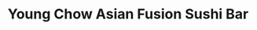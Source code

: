 ---
layout: place
title: "Young Chow Asian Fusion Sushi Bar"
permalink: /district-of-columbia/washington/young-chow-asian-fusion-sushi-bar.html
stateAbbr: DC
stateName: District of Columbia
cityName: Washington
place_id: ChIJMzD4fi64t4kRf81PW3oK5Lk
photos:
  - name: >-
      places/ChIJMzD4fi64t4kRf81PW3oK5Lk/photos/AUy1YQ25jD3EUw0NQCHBo88SREYDVWcTSwxSK9GDfUfhiFEbZm2EmT2sNDrZFw2k_t5mvSd9SdHKvHTLvReMLQNsG1sRXvNhIWIZG8MCaDkqMJBgSKG7TsqQY9YpZ887iO-dxDDJWVnmUOc1g9cuiP1WZgr-mRUukij6pWHXqqe7XJloWoN7Rpu38h_vrOmp6iHjjnAPPENtBeSKCCF9l-d6AiVvNVndZk8VQ2fxgLCNnNZBbMX0FC4zBuYqgVkJOxlcFPo0grsrVHKJIKlq0uRmOQglOnAogEc41NWP8FmjtT_qMA
    widthPx: 3024
    heightPx: 4032
    authorAttributions:
      - displayName: Young Chow Asian Fusion Sushi Bar
        uri: https://maps.google.com/maps/contrib/110836573408065807117
        photoUri: >-
          https://lh3.googleusercontent.com/a/ACg8ocJIRCA_G2EuByZn-LHLhxtSct2hP_yZ21c-AIvwvVph9EGMkQ=s100-p-k-no-mo
    flagContentUri: >-
      https://www.google.com/local/imagery/report/?cb_client=maps_api_places.places_api&image_key=!1e10!2sAF1QipNqwsVqhvcaZtCI_NQsNOVTmhZpvaI_ufHsfP6A&hl=en-US
    googleMapsUri: >-
      https://www.google.com/maps/place//data=!3m4!1e2!3m2!1sAF1QipNqwsVqhvcaZtCI_NQsNOVTmhZpvaI_ufHsfP6A!2e10!4m2!3m1!1s0x89b7b82e7ef83033:0xb9e40a7a5b4fcd7f
  - name: >-
      places/ChIJMzD4fi64t4kRf81PW3oK5Lk/photos/AUy1YQ1VbGAyJksTPnxCToMqI8DWqjqB_cTp2__G_PzdRSsBhScxC-uLiEa6Ko4BbLuKS9NwmsO88gfEbGW779K9WA0jAXAvIx6aZTCLtxJE8LZyVbfHzC_fajWR3RS6rH_OR9hCJlcYblqLWC4L23vnjf0ugG-4zVgqLrpP7NIeSggXgWQDi8_sBQ6iKzYDlZWTfNeI99JFhEpUuTpf-N1a_K_dXZ7bQAH8pNyCquh8hiX-54gfy8bhKtT73wpk53If0WUA52vzfhlMVh0FCxdLDnIfiSSXVuFQ8Rk_0sFiWzA50w
    widthPx: 3024
    heightPx: 4032
    authorAttributions:
      - displayName: Young Chow Asian Fusion Sushi Bar
        uri: https://maps.google.com/maps/contrib/110836573408065807117
        photoUri: >-
          https://lh3.googleusercontent.com/a/ACg8ocJIRCA_G2EuByZn-LHLhxtSct2hP_yZ21c-AIvwvVph9EGMkQ=s100-p-k-no-mo
    flagContentUri: >-
      https://www.google.com/local/imagery/report/?cb_client=maps_api_places.places_api&image_key=!1e10!2sAF1QipP_68kvJcAYN5-tNeJk2msuuqQN0chdluDQXxw2&hl=en-US
    googleMapsUri: >-
      https://www.google.com/maps/place//data=!3m4!1e2!3m2!1sAF1QipP_68kvJcAYN5-tNeJk2msuuqQN0chdluDQXxw2!2e10!4m2!3m1!1s0x89b7b82e7ef83033:0xb9e40a7a5b4fcd7f
  - name: >-
      places/ChIJMzD4fi64t4kRf81PW3oK5Lk/photos/AUy1YQ3CErqOekx1xzV-4jGYUK_REGmillvAEbI870orRmp3YXqbIuLnd4VPiXkH9ce61f8x2kJo1SLlW4bg3-f37xCHobTFMdl_NCxbxu83h9bhk4tO1mAmmLvwcxNewEV4LLMfTtI3x6YvUpWUOzoOp3Qf1cUrT--rm180518Nxa8WcUp5kU46EePDQ4zJ-YuUpJPJk8nHLakfBlun6pmUdB0x1_ipDJBXuKVP_zaWyzKOKezkCpu2hxc2QyDihno-94Vj4zj_uLQ75Nh7CKvoyo6GP-Dzf6qjHXo4N47ylYvA4Q
    widthPx: 384
    heightPx: 512
    authorAttributions:
      - displayName: Young Chow Asian Fusion Sushi Bar
        uri: https://maps.google.com/maps/contrib/110836573408065807117
        photoUri: >-
          https://lh3.googleusercontent.com/a/ACg8ocJIRCA_G2EuByZn-LHLhxtSct2hP_yZ21c-AIvwvVph9EGMkQ=s100-p-k-no-mo
    flagContentUri: >-
      https://www.google.com/local/imagery/report/?cb_client=maps_api_places.places_api&image_key=!1e10!2sAF1QipNi2kH5V3mz7oi91xoaXeio1h-ufA40OWm4mGk2&hl=en-US
    googleMapsUri: >-
      https://www.google.com/maps/place//data=!3m4!1e2!3m2!1sAF1QipNi2kH5V3mz7oi91xoaXeio1h-ufA40OWm4mGk2!2e10!4m2!3m1!1s0x89b7b82e7ef83033:0xb9e40a7a5b4fcd7f
  - name: >-
      places/ChIJMzD4fi64t4kRf81PW3oK5Lk/photos/AUy1YQ1h_giyjzoaHVgBNOz5AQfg1Ed6h5YSymksIpweqMp_HtcLCnAKkI1NPClL3qUbuhLb2-UVx2yGKj2v1GhJHKPgx0nYQcSu1615ZBIxqmlvUoZULO-1DnqoRpsIHz6C7LMrQaPBXdimXP9iEpde6EQhzQRYDBHGHG4bFsfa1_klN9GCHVbdramr9DFY5mhczMB1b_zBeY2xTcrLehN5twoWE-_Vu7t8el58xEodNY0FKCNFkdLEYoDThDV_5i-L_ucCGqK9wp4LexNPAXEn05dtV3SJZz-q-GSbJVUuqsIgOA
    widthPx: 4032
    heightPx: 3024
    authorAttributions:
      - displayName: Young Chow Asian Fusion Sushi Bar
        uri: https://maps.google.com/maps/contrib/110836573408065807117
        photoUri: >-
          https://lh3.googleusercontent.com/a/ACg8ocJIRCA_G2EuByZn-LHLhxtSct2hP_yZ21c-AIvwvVph9EGMkQ=s100-p-k-no-mo
    flagContentUri: >-
      https://www.google.com/local/imagery/report/?cb_client=maps_api_places.places_api&image_key=!1e10!2sAF1QipOXQBdcEvB_yex3X3PjS5mu2VqVXTCSCnpjRY5v&hl=en-US
    googleMapsUri: >-
      https://www.google.com/maps/place//data=!3m4!1e2!3m2!1sAF1QipOXQBdcEvB_yex3X3PjS5mu2VqVXTCSCnpjRY5v!2e10!4m2!3m1!1s0x89b7b82e7ef83033:0xb9e40a7a5b4fcd7f
  - name: >-
      places/ChIJMzD4fi64t4kRf81PW3oK5Lk/photos/AUy1YQ1NnYTNZJyaZuINQUTh0Ml0heM46u_r5YhJZZ4DhMxPUZmt9D82vT9UawwV-_70NpHJPp_14-4ez5jfv4C834-ZGFPrguQ7dN0l8NaESGQCIODijR1qxD3IebbM-6qpvlVeJbchgxBdZ7CwVgJz9hgaB9UzxTyoujmcWvQtYExKzOqmyDkF7uAshM3Wh127SrENqebQxJV_OGR-xge4s4d5pmhBDI0rPcbuSuPQBXFTd2pZX7ACSHxGq2hyO9cMeaUixWT3TsvvfIIrugxafcrDhvdrssCA7YGyyDmbjnETMD90pG7bKrLXTwdAL9HFx3Phe1AnYf2ThohyQvibpFknhtydPRyp4_vvrVn3hgH5YDXP8StFHKC-94L1D8DAttMwuGn0kiG7Zu9LZH3Ii-7ma7s2Mn5Sry7ux0_KZBkquw
    widthPx: 4800
    heightPx: 3600
    authorAttributions:
      - displayName: Matthew McCrady
        uri: https://maps.google.com/maps/contrib/106475928577060229040
        photoUri: >-
          https://lh3.googleusercontent.com/a-/ALV-UjXZovpO_P_g8TIBYr_fMeEiA6TLYJCGuBKv4uz3hLnM9IPRAscX=s100-p-k-no-mo
    flagContentUri: >-
      https://www.google.com/local/imagery/report/?cb_client=maps_api_places.places_api&image_key=!1e10!2sCIHM0ogKEICAgICj7e7oAg&hl=en-US
    googleMapsUri: >-
      https://www.google.com/maps/place//data=!3m4!1e2!3m2!1sCIHM0ogKEICAgICj7e7oAg!2e10!4m2!3m1!1s0x89b7b82e7ef83033:0xb9e40a7a5b4fcd7f
  - name: >-
      places/ChIJMzD4fi64t4kRf81PW3oK5Lk/photos/AUy1YQ2KyY-jORwGWOoj697uGpGiwn-mnrKCpn5VOhye_BSPR5Fk-6B70ZZZU9P0synNquKHoY5EVeZbGy32iZK3GSa1yZnXyUsKu4YMJdrA1bBbgRRUly452MFIAK53bDrdMJ2exfR1e-cbvS3mTSz9dYkJNHU8vsxJruPW6ZGzaFzNkE6hc6W3msYL0mmXvK5JFkl4wHk94mzRnMiibzdU-wIT1HcfavqCyIIbcZ9-vQrjgr-KftfLpBoxNxxyQ_Q7y3aWYwYiToRJwfCmUGQYakuG9QRHsvUR7PETRGYpLh3tncalJQfj3TL8LUym8RNUAw8_YLP5DuaDUHXrHbJOb7ZOBSENw_v8Udn9U1wefSUepsY5xWgrw8Fl8KJ-nBckS-WVtNbgs15nocAjNGmMpPzWsWQ6tZUzK5WKObKmhJCzIcLX
    widthPx: 1920
    heightPx: 2560
    authorAttributions:
      - displayName: J.B. Farrell
        uri: https://maps.google.com/maps/contrib/112008768890782199820
        photoUri: >-
          https://lh3.googleusercontent.com/a-/ALV-UjX85TA7DGjl5LDaTr_WZG4MwiYhz3Ga8v2hobh8NLWEdPiPXMlq=s100-p-k-no-mo
    flagContentUri: >-
      https://www.google.com/local/imagery/report/?cb_client=maps_api_places.places_api&image_key=!1e10!2sCIHM0ogKEICAgID9n9S4mAE&hl=en-US
    googleMapsUri: >-
      https://www.google.com/maps/place//data=!3m4!1e2!3m2!1sCIHM0ogKEICAgID9n9S4mAE!2e10!4m2!3m1!1s0x89b7b82e7ef83033:0xb9e40a7a5b4fcd7f
  - name: >-
      places/ChIJMzD4fi64t4kRf81PW3oK5Lk/photos/AUy1YQ13e1fKqiXjd1hMqeVT7FRSP1NgmmCsLBtOdekYWpJfS4R6Mik7RwCAnk2DGm1FbfYZxvHxZdVMgoc35phraxr1Ohge5x9C5-mKFl8Gq8Hs7WVknr8_CV83lkzhQmFoAgT4xuAWcFojTcJGDullm4ISnwU5cqORh3YCsAclMlx5s-BfmICmWlNgObhzQ12ibJQF8UYnEZTlHH5PHIqY-v0QT8laLjDe0zwQjOV6ak-4ilSe6lCT-jmrQhIz2jRlPaPoX1wJ56TFL-E-xN-eoF0LpD_VxzWQD745aFTCB3w-d_awQepcDH5lcluFjA313kTRJdbNvi6lYch83rXE-vah70X7gugt_GB9qM5UYLKDTGYXJ8FODMa4_fHIhYxSjFTC2sFUMc3-UsxgpRkSqrNrTBNTRiDOhTjmM97a2jU6vw
    widthPx: 3024
    heightPx: 4032
    authorAttributions:
      - displayName: Bobbi DeAnda
        uri: https://maps.google.com/maps/contrib/102875636757664646909
        photoUri: >-
          https://lh3.googleusercontent.com/a-/ALV-UjVJPsDfH8IruO-qT5xvAw5hHFTFEBnQxwZGSRu2D3alfoZzB1J28w=s100-p-k-no-mo
    flagContentUri: >-
      https://www.google.com/local/imagery/report/?cb_client=maps_api_places.places_api&image_key=!1e10!2sCIHM0ogKEICAgMDQo-2XMQ&hl=en-US
    googleMapsUri: >-
      https://www.google.com/maps/place//data=!3m4!1e2!3m2!1sCIHM0ogKEICAgMDQo-2XMQ!2e10!4m2!3m1!1s0x89b7b82e7ef83033:0xb9e40a7a5b4fcd7f
  - name: >-
      places/ChIJMzD4fi64t4kRf81PW3oK5Lk/photos/AUy1YQ3T8giqgS_GaizTPzZ2WaiCb1tZrRqmHmarT1PMvDTM-3ZJ3iPiwTKFVfWuRsQy6Y5P2lrNLPQooS-_QoBhv1S8eZeOMkbMAWekwQlurGr6lQ3nD6nicOJVtmq3ilZjGIfJI6TQ8da8bWKrHTmJiOvRkhDMxzOGgeB_mTMx-0dkOweYNR1T0mb8DiFhUIq3fdukurmdTgCh4qAT4jEO3QRM5m7oFiOAGvltaA8stixpyVrTCSsLNrcg-WuDKTWwwIsDUEVXQiWBQ7MZrer3oGcLJ9EummbAIA9QR5r6pDojPg
    widthPx: 384
    heightPx: 512
    authorAttributions:
      - displayName: Young Chow Asian Fusion Sushi Bar
        uri: https://maps.google.com/maps/contrib/110836573408065807117
        photoUri: >-
          https://lh3.googleusercontent.com/a/ACg8ocJIRCA_G2EuByZn-LHLhxtSct2hP_yZ21c-AIvwvVph9EGMkQ=s100-p-k-no-mo
    flagContentUri: >-
      https://www.google.com/local/imagery/report/?cb_client=maps_api_places.places_api&image_key=!1e10!2sAF1QipOFqRn8uqguYAM03qGvS9Gn4WvAHor6mzPIcS6y&hl=en-US
    googleMapsUri: >-
      https://www.google.com/maps/place//data=!3m4!1e2!3m2!1sAF1QipOFqRn8uqguYAM03qGvS9Gn4WvAHor6mzPIcS6y!2e10!4m2!3m1!1s0x89b7b82e7ef83033:0xb9e40a7a5b4fcd7f
  - name: >-
      places/ChIJMzD4fi64t4kRf81PW3oK5Lk/photos/AUy1YQ1VCuESs5Wus0rwid2CJDT_eC8_OvwnSOjPZ5kDuvpVMoCDxGvmzFqd3q775fDg_FXgRTOUiEU8IqbVt-vjrHjW3xs_A65bGUhx9LBkqhxHqrQNpTxJZgk7YdTE7IHCsi6Bjy6w5nq3fQuA6U13FyXg7NyydRihAZbfr0R95Lpv0GNUM8W4ezYUW4HbYVUIWb4R2OKD_j11BWeraPyPCDBPVP6-8xEW-p-oBlNcNCgFxjsBc3FDR3apXJQowZMYWlkXU-toEpiDBb7aiT_7S3ezBryzukQPDqJ91uzuPyACDg
    widthPx: 3024
    heightPx: 4032
    authorAttributions:
      - displayName: Young Chow Asian Fusion Sushi Bar
        uri: https://maps.google.com/maps/contrib/110836573408065807117
        photoUri: >-
          https://lh3.googleusercontent.com/a/ACg8ocJIRCA_G2EuByZn-LHLhxtSct2hP_yZ21c-AIvwvVph9EGMkQ=s100-p-k-no-mo
    flagContentUri: >-
      https://www.google.com/local/imagery/report/?cb_client=maps_api_places.places_api&image_key=!1e10!2sAF1QipNQAz5_G4zIXSPJIXajwMotLeSWPeHKtfqgse-I&hl=en-US
    googleMapsUri: >-
      https://www.google.com/maps/place//data=!3m4!1e2!3m2!1sAF1QipNQAz5_G4zIXSPJIXajwMotLeSWPeHKtfqgse-I!2e10!4m2!3m1!1s0x89b7b82e7ef83033:0xb9e40a7a5b4fcd7f
  - name: >-
      places/ChIJMzD4fi64t4kRf81PW3oK5Lk/photos/AUy1YQ2kXwFNrPhn_I_FUxxbjTGZMbi0o77AbkhwEBaaP9yy8x3-y3nDu50DKRIzaZgRfJl9OHll9_axVgV7hgai9B4xDhPvWZL8fHFpxvrKUe3OxbEJfEhhb0h10LWV1Jbz7T-ryYcmPot3dk20qA97kbSq0cR3UZqJgM72v3Km5zLK971s987jK0NeqJAQfjPhw3uijloL8Xlo0koKmLgt1xLXoLE1NmYwjQtZUvela3TrG7t_HIwfq6PpuEkLr15j2I4QwBLXxNIo9wL-w5ZfLqCaTZE7sK270JjDsIx5EOtEPS8nzfqclVFhpB0161qCoLwYLTpStt0recblqu1U332J_giOMatTgSNvIwakPM68XGgfprC_m3KDhNlSw13MVYbts808eAJQf07QE2qixcuRANZPVQAfw2mwAK72D136-g
    widthPx: 1920
    heightPx: 2560
    authorAttributions:
      - displayName: J.B. Farrell
        uri: https://maps.google.com/maps/contrib/112008768890782199820
        photoUri: >-
          https://lh3.googleusercontent.com/a-/ALV-UjX85TA7DGjl5LDaTr_WZG4MwiYhz3Ga8v2hobh8NLWEdPiPXMlq=s100-p-k-no-mo
    flagContentUri: >-
      https://www.google.com/local/imagery/report/?cb_client=maps_api_places.places_api&image_key=!1e10!2sCIHM0ogKEICAgID9n9S4WA&hl=en-US
    googleMapsUri: >-
      https://www.google.com/maps/place//data=!3m4!1e2!3m2!1sCIHM0ogKEICAgID9n9S4WA!2e10!4m2!3m1!1s0x89b7b82e7ef83033:0xb9e40a7a5b4fcd7f
address: 312 Pennsylvania Ave. SE, Washington, DC 20003, USA
street: 312 Pennsylvania Ave. SE
city: Washington
state: DC
zip: '20003'
country: USA
neighborhood: Capitol Hill
latitude: '38.887206'
longitude: '-77.001502'
accessibility_options:
  wheelchairAccessibleRestroom: true
business_status: OPERATIONAL
name: Young Chow Asian Fusion Sushi Bar
google_maps_links:
  directionsUri: >-
    https://www.google.com/maps/dir//''/data=!4m7!4m6!1m1!4e2!1m2!1m1!1s0x89b7b82e7ef83033:0xb9e40a7a5b4fcd7f!3e0
  placeUri: https://maps.google.com/?cid=13394842712340942207
  writeAReviewUri: >-
    https://www.google.com/maps/place//data=!4m3!3m2!1s0x89b7b82e7ef83033:0xb9e40a7a5b4fcd7f!12e1
  reviewsUri: >-
    https://www.google.com/maps/place//data=!4m4!3m3!1s0x89b7b82e7ef83033:0xb9e40a7a5b4fcd7f!9m1!1b1
  photosUri: >-
    https://www.google.com/maps/place//data=!4m3!3m2!1s0x89b7b82e7ef83033:0xb9e40a7a5b4fcd7f!10e5
primary_type: Asian Restaurant
opening_hours:
  regular: null
  current: null
secondary_opening_hours:
  regular:
    weekdayDescriptions: null
    type: null
  current:
    weekdayDescriptions: null
    type: null
phone: (202) 544-6788
price_level: null
price_range: $20 &mdash; 30
rating: '4.3'
rating_count: 0
website: https://www.youngchowdc.com/
description: >-
  A mix of Asian classics, including sushi, share the sizable menu at this
  unpretentious eatery.
reviews:
  - ChdDSUhNMG9nS0VJQ0FnSUNEbVpfRzVRRRAB
  - ChdDSUhNMG9nS0VJQ0FnSUMxenFXdmxnRRAB
  - ChZDSUhNMG9nS0VJQ0FnSUQ5bjVUVVdBEAE
  - ChZDSUhNMG9nS0VJQ0FnSURCOU8tNUR3EAE
  - ChZDSUhNMG9nS0VJQ0FnSUNYMWR2VmVREAE
parking_options: []
payment_options:
  - ACCEPTS_CREDIT_CARDS
allow_dogs: null
curbside_pickup: null
delivery: true
dine_in: true
good_for_children: true
good_for_groups: null
good_for_sports: false
live_music: false
menu_for_children: null
outdoor_seating: false
reservable: true
restroom: true
serves_beer: true
serves_breakfast: null
serves_brunch: null
serves_cocktails: null
serves_coffee: null
serves_dinner: true
serves_dessert: true
serves_lunch: true
serves_vegetarian_food: true
serves_wine: true
takeout: true
slug: Young-Chow-Asian-Fusion-Sushi-Bar

---
